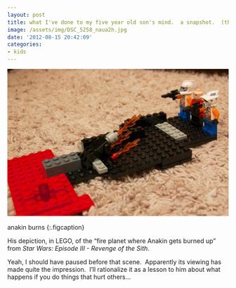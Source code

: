 ```yaml
---
layout: post
title: what I've done to my five year old son's mind.  a snapshot.  (thanks, George)
image: /assets/img/DSC_5258_naua2h.jpg
date: '2012-08-15 20:42:09'
categories:
- kids
---
```



![Anakin Burns](/assets/img/DSC_5258_naua2h.jpg)

anakin burns
{:.figcaption}

His depiction, in LEGO, of the “fire planet where Anakin gets burned up” from _Star Wars: Episode III - Revenge of the Sith_.

Yeah, I should have paused before that scene.  Apparently its viewing has made quite the impression.  I’ll rationalize it as a lesson to him about what happens if you do things that hurt others…

